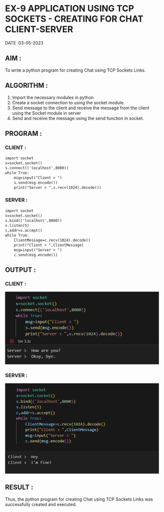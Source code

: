 # EX-9 APPLICATION USING TCP SOCKETS - CREATING FOR CHAT CLIENT-SERVER

DATE :03-05-2023

## AIM :
To write a python program for creating Chat using TCP Sockets Links.

## ALGORITHM :
1. Import the necessary modules in python
2. Create a socket connection to using the socket module.
3. Send message to the client and receive the message from the client using the Socket module in
 server
4. Send and receive the message using the send function in socket.

## PROGRAM :

### CLIENT :
```
import socket
s=socket.socket()
s.connect(('localhost',8000))
while True:
    msg=input("Client > ")
    s.send(msg.encode())
    print("Server > ",s.recv(1024).decode())
 ```
### SERVER :
```
import socket
s=socket.socket()
s.bind(('localhost',8000))
s.listen(5)
c,addr=s.accept()
while True:
    ClientMessage=c.recv(1024).decode()
    print("Client > ",ClientMessage)
    msg=input("Server > ")
    c.send(msg.encode())
```

## OUTPUT :

### CLIENT :

![](./1.png)

### SERVER :

![](./2.png)

## RESULT :
Thus, the python program for creating Chat using TCP Sockets Links was successfully 
created and executed.